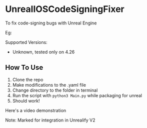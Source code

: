 # UnrealIOSCodeSigningFixer

To fix code-signing bugs with Unreal Engine

Eg:

Supported Versions:

- Unknown, tested only on 4.26

## How To Use

1. Clone the repo
2. Make modifications to the .yaml file
3. Change directory to the folder in terminal
4. Run the script with `python3 Main.py` while packaging for unreal
5. Should work!

Here's a video demonstration

Note: Marked for integration in Unrealify V2
